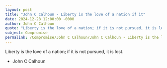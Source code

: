 ```yaml
---
layout: post
title: "John C Calhoun - Liberty is the love of a nation if it"
date: 2024-12-28 12:00:00 -0000
author: John C Calhoun
quote: "Liberty is the love of a nation; if it is not pursued, it is lost."
subject: Compromise
permalink: /Compromise/John C Calhoun/John C Calhoun - Liberty is the love of a nation if it
---
```


Liberty is the love of a nation; if it is not pursued, it is lost.

- John C Calhoun
